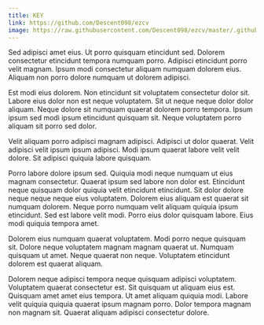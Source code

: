 ```yaml
---
title: KEY
link: https://github.com/Descent098/ezcv
image: https://raw.githubusercontent.com/Descent098/ezcv/master/.github/logo.png
---
```


Sed adipisci amet eius. Ut porro quisquam etincidunt sed. Dolorem consectetur etincidunt tempora numquam porro. Adipisci etincidunt porro velit magnam. Ipsum modi consectetur aliquam numquam dolorem eius. Aliquam non porro dolore numquam ut dolorem adipisci.

Est modi eius dolorem. Non etincidunt sit voluptatem consectetur dolor sit. Labore eius dolor non est neque voluptatem. Sit ut neque neque dolor dolor aliquam. Neque dolore sit numquam quaerat dolorem porro tempora. Ipsum ipsum sed modi ipsum etincidunt quisquam sit. Neque voluptatem porro aliquam sit porro sed dolor.

Velit aliquam porro adipisci magnam adipisci. Adipisci ut dolor quaerat. Velit adipisci velit ipsum ipsum adipisci. Modi ipsum quaerat labore velit velit dolore. Sit adipisci quiquia labore quisquam.

Porro labore dolore ipsum sed. Quiquia modi neque numquam ut eius magnam consectetur. Quaerat ipsum sed labore non dolor est. Etincidunt neque quisquam dolor quiquia velit etincidunt etincidunt. Sit dolor dolore neque neque neque eius voluptatem. Dolorem eius aliquam est quaerat sit numquam dolorem. Neque porro numquam velit aliquam quiquia ipsum etincidunt. Sed est labore velit modi. Porro eius dolor quisquam labore. Eius modi quiquia tempora amet.

Dolorem eius numquam quaerat voluptatem. Modi porro neque quisquam sit. Dolore neque voluptatem magnam magnam quaerat ut. Numquam quisquam ut amet. Neque quaerat non neque. Voluptatem etincidunt dolorem est quaerat aliquam.

Dolorem neque adipisci tempora neque quisquam adipisci voluptatem. Voluptatem quaerat consectetur est. Sit quisquam ut aliquam eius est. Quisquam amet amet eius tempora. Ut amet aliquam quiquia modi. Labore velit quiquia quiquia quaerat ipsum magnam porro. Dolor tempora magnam non magnam sit. Quaerat aliquam adipisci consectetur dolore.
    
